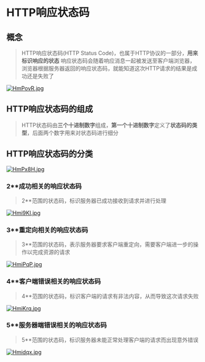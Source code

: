 # HTTP响应状态码

## 概念

>HTTP响应状态码(HTTP Status Code)，也属于HTTP协议的一部分，**用来标识响应的状态**
响应状态码会随着响应消息一起被发送至客户端浏览器，浏览器根据服务器返回的响应状态码，就能知道这次HTTP请求的结果是成功还是失败了

[![HmPovR.jpg](https://s4.ax1x.com/2022/02/05/HmPovR.jpg)](https://imgtu.com/i/HmPovR)

## HTTP响应状态码的组成

>HTTP状态码由**三个十进制数字**组成，**第一个十进制数字**定义了**状态码的类型**，后面两个数字用来对状态码进行细分

## HTTP响应状态码的分类

[![HmPx8H.jpg](https://s4.ax1x.com/2022/02/05/HmPx8H.jpg)](https://imgtu.com/i/HmPx8H)

### 2**成功相关的响应状态码

>2**范围的状态码，标识服务器已成功接收到请求并进行处理

[![Hmi9KI.jpg](https://s4.ax1x.com/2022/02/05/Hmi9KI.jpg)](https://imgtu.com/i/Hmi9KI)

### 3**重定向相关的响应状态码

>3**范围的状态码，表示服务器要求客户端重定向，需要客户端进一步的操作以完成资源的请求

[![HmiPqP.jpg](https://s4.ax1x.com/2022/02/05/HmiPqP.jpg)](https://imgtu.com/i/HmiPqP)

### 4**客户端错误相关的响应状态码

>4**范围的状态码，标识客户端的请求有非法内容，从而导致这次请求失败

[![HmiKrq.jpg](https://s4.ax1x.com/2022/02/05/HmiKrq.jpg)](https://imgtu.com/i/HmiKrq)

### 5**服务器端错误相关的响应状态码

>5**范围的状态码，标识服务器未能正常处理客户端的请求而出现意外错误

[![Hmidqx.jpg](https://s4.ax1x.com/2022/02/05/Hmidqx.jpg)](https://imgtu.com/i/Hmidqx)
